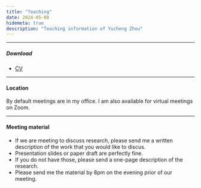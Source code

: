 ```yaml
---
title: "Teaching"
date: 2024-05-08
hidemeta: true
description: "Teaching information of Yucheng Zhou"
---
```


--- 
##### Download

+ [CV](https://yuchengzhou.com/cv.pdf)

---

#### Location

By default meetings are in my office. I am also available for virtual meetings on Zoom.

---

#### Meeting material

+ If we are meeting to discuss research, please send me a written description of the work that you would like to discus. 
+ Presentation slides or paper draft are perfectly fine. 
+ If you do not have those, please send a one-page description of the research. 
+ Please send me the material by 8pm on the evening prior of our meeting.